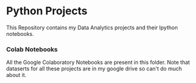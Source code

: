 # Python Projects
This Repository contains my Data Analytics projects and their Ipython notebooks.

### Colab Notebooks
All the Google Colaboratory Notebooks are present in this folder. Note that dataserts for all these projects are in my google drive so can't do much about it.
